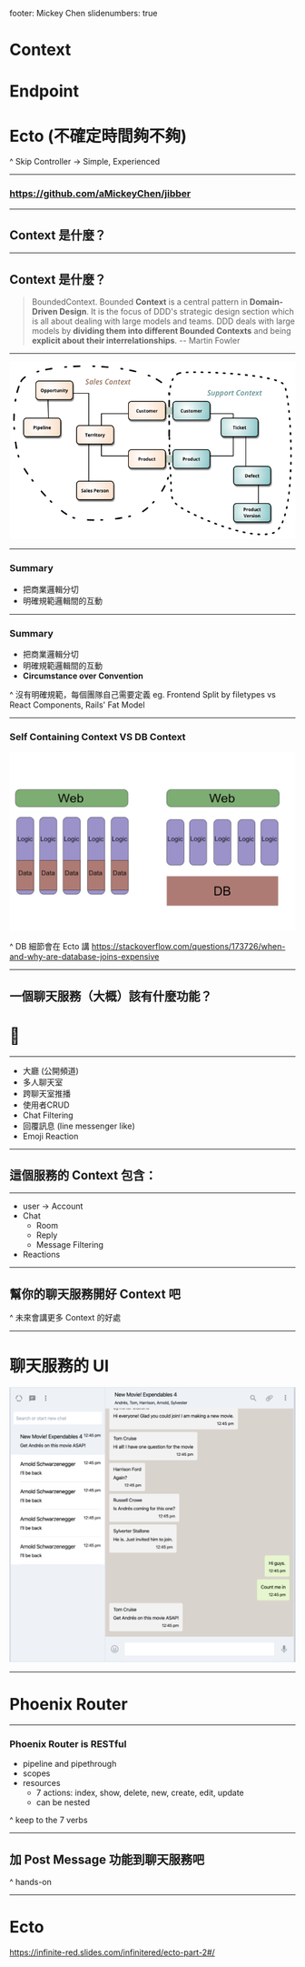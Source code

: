footer: Mickey Chen
slidenumbers: true


# Context
# Endpoint
# Ecto (不確定時間夠不夠)

^ Skip Controller -> Simple, Experienced

---

### https://github.com/aMickeyChen/jibber

---

## Context 是什麼？

---

## Context 是什麼？

> BoundedContext. Bounded **Context** is a central pattern in **Domain-Driven Design**. It is the focus of DDD's strategic design section which is all about dealing with large models and teams. DDD deals with large models by **dividing them into different Bounded Contexts** and being **explicit about their interrelationships**.
-- Martin Fowler

---

![inline](assets/context.png)

---

### Summary

- 把商業邏輯分切
- 明確規範邏輯間的互動

---

### Summary

- 把商業邏輯分切
- 明確規範邏輯間的互動
- **Circumstance over Convention**

^
沒有明確規範，每個團隊自己需要定義
eg. Frontend Split by filetypes vs React Components, Rails' Fat Model

---

### Self Containing Context VS DB Context

![inline fit](assets/context-organization.jpg)

^ DB 細節會在 Ecto 講
https://stackoverflow.com/questions/173726/when-and-why-are-database-joins-expensive

---

## 一個聊天服務（大概）該有什麼功能？
# 🤔

---

- 大廳 (公開頻道)
- 多人聊天室
- 跨聊天室推播
- 使用者CRUD
- Chat Filtering
- 回覆訊息 (line messenger like)
- Emoji Reaction

---

## 這個服務的 Context 包含：

---

- user -> Account
- Chat
  - Room
  - Reply
  - Message Filtering
- Reactions

---

## 幫你的聊天服務開好 Context 吧

^ 未來會講更多 Context 的好處

---

# 聊天服務的 UI

![inline](assets/screenshot.png)

---

# Phoenix Router

---

### Phoenix Router is RESTful

- pipeline and pipethrough
- scopes
- resources
  - 7 actions: index, show, delete, new, create, edit, update
  - can be nested


^ keep to the 7 verbs

---

## 加 Post Message 功能到聊天服務吧

^ hands-on

---

# Ecto

https://infinite-red.slides.com/infinitered/ecto-part-2#/
